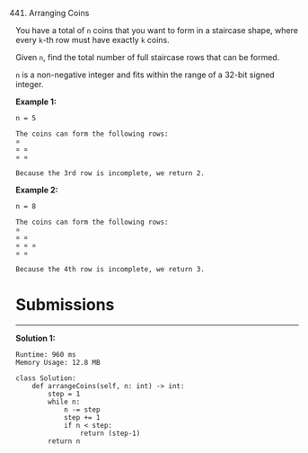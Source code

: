 441. Arranging Coins

You have a total of `n` coins that you want to form in a staircase shape, where every `k`-th row must have exactly `k` coins.

Given `n`, find the total number of full staircase rows that can be formed.

`n` is a non-negative integer and fits within the range of a 32-bit signed integer.

**Example 1:**
```
n = 5

The coins can form the following rows:
¤
¤ ¤
¤ ¤

Because the 3rd row is incomplete, we return 2.
```

**Example 2:**
```
n = 8

The coins can form the following rows:
¤
¤ ¤
¤ ¤ ¤
¤ ¤

Because the 4th row is incomplete, we return 3.
```

# Submissions
---
**Solution 1:**
```
Runtime: 960 ms
Memory Usage: 12.8 MB
```
```pythob
class Solution:
    def arrangeCoins(self, n: int) -> int:
        step = 1
        while n:
            n -= step
            step += 1
            if n < step:
                return (step-1)
        return n
```